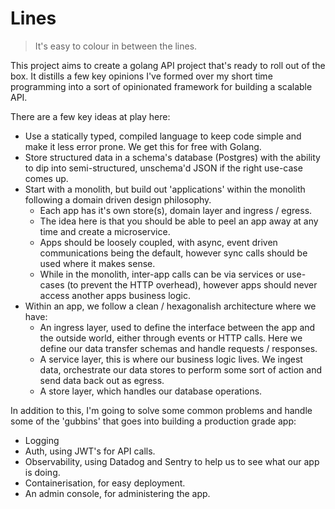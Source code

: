 # Lines
> It's easy to colour in between the lines.

This project aims to create a golang API project that's ready to roll out of the box. It distills a few key opinions 
I've formed over my short time programming into a sort of opinionated framework for building a scalable API.

There are a few key ideas at play here:

- Use a statically typed, compiled language to keep code simple and make it less error prone. We get this for free 
with Golang.
- Store structured data in a schema's database (Postgres) with the ability to dip into semi-structured, unschema'd JSON 
if the right use-case comes up.
- Start with a monolith, but build out 'applications' within the monolith following a domain driven design philosophy. 
    - Each app has it's own store(s), domain layer and ingress / egress.
    - The idea here is that you should be able to peel an app away at any time and create a microservice.
    - Apps should be loosely coupled, with async, event driven communications being the default, however sync calls 
  should be used where it makes sense.
    - While in the monolith, inter-app calls can be via services or use-cases (to prevent the HTTP overhead), however 
  apps should never access another apps business logic.
- Within an app, we follow a clean / hexagonalish architecture where we have:
  - An ingress layer, used to define the interface between the app and the outside world, either through events or HTTP
  calls. Here we define our data transfer schemas and handle requests / responses.
  - A service layer, this is where our business logic lives. We ingest data, orchestrate our data stores to perform 
  some sort of action and send data back out as egress.
  - A store layer, which handles our database operations.

In addition to this, I'm going to solve some common problems and handle some of the 'gubbins' that goes into 
building a production grade app:
- Logging
- Auth, using JWT's for API calls.
- Observability, using Datadog and Sentry to help us to see what our app is doing.
- Containerisation, for easy deployment.
- An admin console, for administering the app.